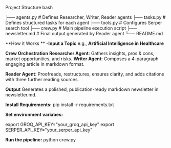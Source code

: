 Project Structure
bash

├── agents.py        # Defines Researcher, Writer, Reader agents
├── tasks.py         # Defines structured tasks for each agent
├── tools.py         # Configures Serper search tool
├── crew.py          # Main pipeline execution script
├── newsletter.md    # Final output generated by Reader agent
└── README.md

**How it Works **
-**Input a Topic**
e.g., **Artificial Intelligence in Healthcare**

**Crew Orchestration**
**Researcher Agent**: Gathers insights, pros & cons, market opportunities, and risks.
**Writer Agent**: Composes a 4-paragraph engaging article in markdown format.

**Reader Agent**: Proofreads, restructures, ensures clarity, and adds citations with three further reading sources.

**Output**
Generates a polished, publication-ready markdown newsletter in newsletter.md.

**Install Requirements:**
pip install -r requirements.txt

**Set environment variabes:**

export GROQ_API_KEY="your_groq_api_key"
export SERPER_API_KEY="your_serper_api_key"

**Run the pipeline:**
python crew.py


